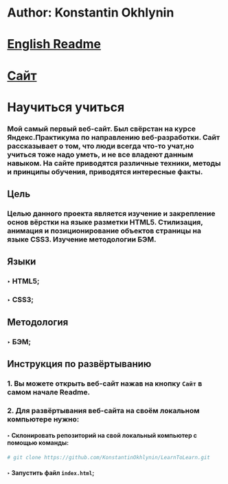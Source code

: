 # Author: Konstantin Okhlynin
# [**English Readme**](https://github.com/KonstantinOkhlynin/LearnToLearn/blob/master/README.EN.MD)
# [**Сайт**](https://konstantinokhlynin.github.io/LearnToLearn)
# Научиться учиться
### Мой самый первый веб-сайт. Был свёрстан на курсе Яндекс.Практикума по направлению веб-разработки. Сайт рассказывает о том, что люди всегда что-то учат,но учиться тоже надо уметь, и не все владеют данным навыком. На сайте приводятся различные техники, методы и принципы обучения, приводятся интересные факты.
## Цель 
### Целью данного проекта является изучение и закрепление основ вёрстки на языке разметки HTML5. Стилизация, анимация и позиционирование объектов страницы на языке CSS3. Изучение методологии БЭМ.
## Языки
### ‣ HTML5;
### ‣ CSS3;
## Методология
### ‣ БЭМ;
## Инструкция по развёртыванию
### 1. Вы можете открыть веб-сайт нажав на кнопку `Сайт` в самом начале Readme.
### 2. Для развёртывания веб-сайта на своём локальном компьютере нужно:
#### ‣ Склонировать репозиторий на свой локальный компьютер c помощью команды:
```bash
# git clone https://github.com/KonstantinOkhlynin/LearnToLearn.git
``` 
#### ‣ Запустить файл `index.html`;